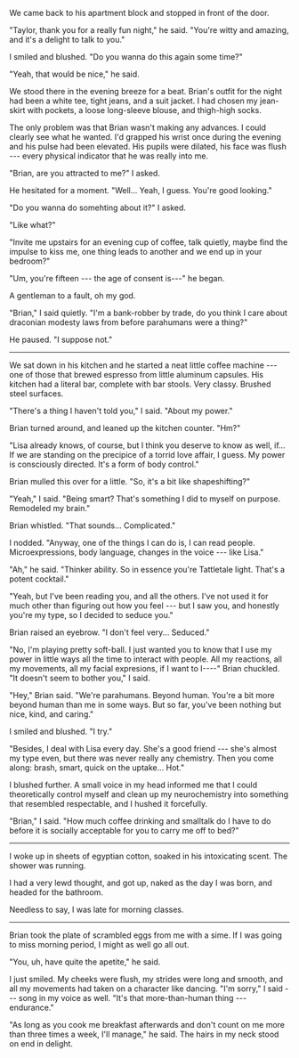 We came back to his apartment block and stopped in front of the door.

"Taylor, thank you for a really fun night," he said. "You're witty and amazing, and it's
a delight to talk to you."

I smiled and blushed. "Do you wanna do this again some time?"

"Yeah, that would be nice," he said.

We stood there in the evening breeze for a beat. Brian's outfit for the night had
been a white tee, tight jeans, and a suit jacket. I had chosen my jean-skirt with pockets,
a loose long-sleeve blouse, and thigh-high socks.

The only problem was that Brian wasn't making any advances. I could clearly see
what he wanted. I'd grapped his wrist once during the evening and his pulse had been
elevated. His pupils were dilated, his face was flush --- every physical indicator that he
was really into me.

"Brian, are you attracted to me?" I asked.

He hesitated for a moment. "Well... Yeah, I guess. You're good looking."

"Do you wanna do somehting about it?" I asked.

"Like what?"

"Invite me upstairs for an evening cup of coffee, talk quietly, maybe
find the impulse to kiss me, one thing leads to another and we end up in your
bedroom?"

"Um, you're fifteen --- the age of consent is---" he began.

A gentleman to a fault, oh my god.

"Brian," I said quietly. "I'm a bank-robber by trade, do
you think I care about draconian modesty laws from before parahumans were a thing?"

He paused. "I suppose not."

----

We sat down in his kitchen and he started a neat little coffee machine --- one of those
that brewed espresso from little aluminum capsules. His kitchen had a literal bar, complete
with bar stools. Very classy. Brushed steel surfaces.

"There's a thing I haven't told you," I said. "About my power."

Brian turned around, and leaned up the kitchen counter. "Hm?"

"Lisa already knows, of course, but I think you deserve to know as well, if... If we
are standing on the precipice of a torrid love affair, I guess. My power is consciously
directed. It's a form of body control."

Brian mulled this over for a little. "So, it's a bit like shapeshifting?"

"Yeah," I said. "Being smart? That's something I did to myself on purpose. Remodeled my
brain."

Brian whistled. "That sounds... Complicated."

I nodded. "Anyway, one of the things I can do is, I can read people. Microexpressions,
body language, changes in the voice --- like Lisa."

"Ah," he said. "Thinker ability. So in essence you're Tattletale light. That's a
potent cocktail."

"Yeah, but I've been reading you, and all the others. I've not used it for much other
than figuring out how you feel --- but I saw you, and honestly you're my type, so I
decided to seduce you."

Brian raised an eyebrow. "I don't feel very... Seduced."

"No, I'm playing pretty soft-ball. I just wanted you to know that I use my power
in little ways all the time to interact with people. All my reactions, all my movements,
all my facial expresions, if I want to I----" Brian chuckled. "It doesn't seem to bother you,"
I said.

"Hey," Brian said. "We're parahumans. Beyond human. You're a bit more beyond human than
me in some ways. But so far, you've been nothing but nice, kind, and caring."

I smiled and blushed. "I try."

"Besides, I deal with Lisa every day. She's a good friend --- she's almost my type even,
but there was never really any chemistry. Then you come along: brash, smart, quick on the uptake...
Hot."

I blushed further. A small voice in my head informed me that I could theoretically control myself
and clean up my neurochemistry into something that resembled respectable, and I hushed it forcefully.

"Brian," I said. "How much coffee drinking and smalltalk do I have to do before it is socially
acceptable for you to carry me off to bed?"

----

I woke up in sheets of egyptian cotton, soaked in his intoxicating scent. The shower was running.

I had a very lewd thought, and got up, naked as the day I was born, and headed for the bathroom.

Needless to say, I was late for morning classes.

-----

Brian took the plate of scrambled eggs from me with a sime. If I was going to miss morning period,
I might as well go all out.

"You, uh, have quite the apetite," he said.

I just smiled. My cheeks were flush, my strides were long and smooth, and all my movements had
taken on a character like dancing. "I'm sorry," I said --- song in my voice as well. "It's that
more-than-human thing --- endurance."

"As long as you cook me breakfast afterwards and don't count on me more than three times a week,
I'll manage," he said. The hairs in my neck stood on end in delight.
